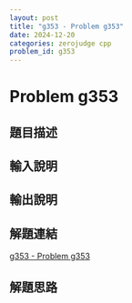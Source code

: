 ```yaml
---
layout: post
title: "g353 - Problem g353"
date: 2024-12-20
categories: zerojudge cpp
problem_id: g353
---
```


# Problem g353

## 題目描述



## 輸入說明



## 輸出說明



## 解題連結

[g353 - Problem g353](https://zerojudge.tw/ShowProblem?problemid=g353)

## 解題思路

